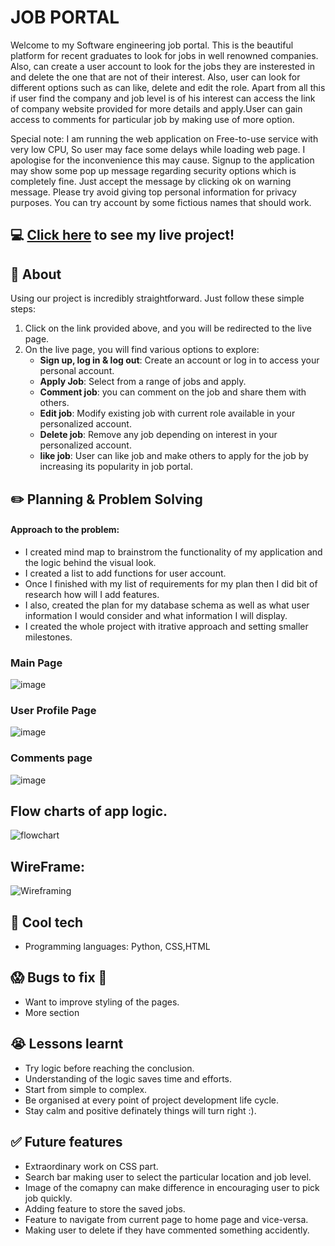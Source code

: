 # JOB PORTAL
Welcome to my Software engineering job portal. This is the beautiful platform for recent graduates to look for jobs in well renowned companies. Also, can create a user account to look for the jobs they are insterested in and delete the one that are not of their interest. Also, user can look for different options such as can like, delete and edit the role. Apart from all this if user find the company and job level is of his  interest can access the link of company website provided for more details and apply.User can gain access to comments for particular job by making use of more option.

Special note: I am running the web application on Free-to-use service with very low CPU, So user may face some delays while loading web page. I apologise for the inconvenience this may cause. Signup to the application may show some pop up message regarding security options which is completely fine. Just accept the message by clicking ok on warning message. Please try avoid giving top personal information for privacy purposes. You can try account by some fictious names that should work.

## :computer: [Click here](https://job-portal-olp1.onrender.com/) to see my live project!

## :page_facing_up: About
Using our project is incredibly straightforward. Just follow these simple steps:
1. Click on the link provided above, and you will be redirected to the live page.
2. On the live page, you will find various options to explore:
    - **Sign up, log in & log out**: Create an account or log in to access your personal account.
    - **Apply Job**: Select from a range of jobs and apply.
    - **Comment job**: you can comment on the job and share them with others.
    - **Edit job**: Modify existing job with current role available in your personalized account.
    - **Delete job**: Remove any job depending on interest in your personalized account.
    - **like job**: User can like job and make others to apply for the job by increasing its popularity in job portal.




## :pencil2: Planning & Problem Solving
 #### Approach to the problem:
- I created mind map to brainstrom the functionality of my application and the logic behind the visual look.
- I created a list to add functions for user account.
- Once I finished with my list of requirements for my plan then I did bit of research how will I add features.
- I also, created the plan for my database schema as well as what user information I would consider and what information I will display.
- I created the whole project with itrative approach and setting smaller milestones.

### Main Page
 ![image](https://github.com/gagurpreet/crud_app/assets/129696535/40a23a19-29f4-49de-84b3-39c6e81110c7)
### User Profile Page
 ![image](https://github.com/gagurpreet/crud_app/assets/129696535/971a5ed7-f29f-4eb7-a339-3d4f719aa790)

### Comments page
![image](https://github.com/gagurpreet/crud_app/assets/129696535/ebadef7e-5a7b-4c28-b92e-499dd612c596)
## Flow charts of app logic.
![flowchart](https://github.com/gagurpreet/crud_app/assets/129696535/f6933789-4d76-4957-9ca0-ec2f3b1ea9bf)
## WireFrame:
![Wireframing](https://github.com/gagurpreet/crud_app/assets/129696535/925c4b6d-86da-450c-8130-59db7b5a232b)

## :rocket: Cool tech
- Programming languages: Python, CSS,HTML

## :scream: Bugs to fix :poop:
- Want to improve styling of the pages.
- More section

## :sob: Lessons learnt
- Try logic before reaching the conclusion.
- Understanding of the logic saves time and efforts.
- Start from simple to complex.
- Be organised at every point of project development life cycle.
- Stay calm and positive definately things will turn right :).

## :white_check_mark: Future features
- Extraordinary work on CSS part.
- Search bar making user to select the particular location and job level.
- Image of the comapny can make difference in encouraging user to pick job quickly.
- Adding feature to store the saved jobs.
- Feature to navigate from current page to home page and vice-versa.
- Making user to delete if they have commented something accidently.




